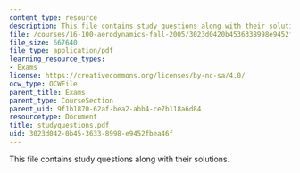 ```yaml
---
content_type: resource
description: This file contains study questions along with their solutions.
file: /courses/16-100-aerodynamics-fall-2005/3023d0420b4536338998e9452fbea46f_studyquestions.pdf
file_size: 667640
file_type: application/pdf
learning_resource_types:
- Exams
license: https://creativecommons.org/licenses/by-nc-sa/4.0/
ocw_type: OCWFile
parent_title: Exams
parent_type: CourseSection
parent_uid: 9f1b1870-62af-bea2-abb4-ce7b118a6d84
resourcetype: Document
title: studyquestions.pdf
uid: 3023d042-0b45-3633-8998-e9452fbea46f
---
```

This file contains study questions along with their solutions.